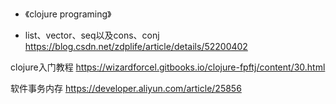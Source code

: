 - 《clojure programing》

- list、vector、seq以及cons、conj
https://blog.csdn.net/zdplife/article/details/52200402

clojure入门教程
https://wizardforcel.gitbooks.io/clojure-fpftj/content/30.html

软件事务内存
https://developer.aliyun.com/article/25856